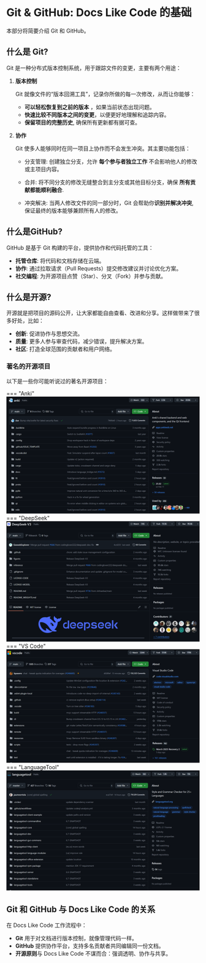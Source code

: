 # Git & GitHub: Docs Like Code 的基础

本部分将简要介绍 Git 和 GitHub。

## 什么是 Git?

Git 是一种分布式版本控制系统，用于跟踪文件的变更，主要有两个用途：

1. **版本控制**

   Git 就像文件的“版本回溯工具”，记录你所做的每一次修改，从而让你能够：

    - **可以轻松恢复到之前的版本** ，如果当前状态出现问题。
    - **快速比较不同版本之间的变更**，以便更好地理解和追踪内容。
    - **保留项目的完整历史**, 确保所有更新都有据可查。

2. **协作**

   Git 使多人能够同时在同一项目上协作而不会发生冲突。其主要功能包括：

    - 分支管理: 创建独立分支，允许 **每个参与者独立工作** 不会影响他人的修改或主项目内容。
    - 合并: 将不同分支的修改无缝整合到主分支或其他目标分支，确保 **所有贡献都能顺利融合**.

    - 冲突解决: 当两人修改文件的同一部分时，Git 会帮助你**识别并解决冲突**, 保证最终的版本能够兼顾所有人的修改。

## 什么是GitHub?

GitHub 是基于 Git 构建的平台，提供协作和代码托管的工具：

- **托管仓库**: 将代码和文档存储在云端。
- **协作**: 通过拉取请求（Pull Requests）提交修改建议并讨论优化方案。
- **社交编程**: 为开源项目点赞（Star）、分叉（Fork）并参与贡献。

## 什么是开源?
开源就是把项目的源码公开，让大家都能自由查看、改进和分享。这样做带来了很多好处，比如：

- **创新**: 促进协作与思想交流。
- **质量**: 更多人参与审查代码，减少错误，提升解决方案。
- **社区**: 打造全球范围的贡献者和用户网络。

### 著名的开源项目

以下是一些你可能听说过的著名开源项目：

=== "Anki"
    ![anki](../../assets/anki-project.png)
=== "DeepSeek"
    ![deepseek](../../assets/deepseek-project.png)
=== "VS Code"
    ![vscode](../../assets/vscode.png)
=== "LanguageTool"
    ![language-tool-project](../../assets/language-tool-project.png)

## Git 和 GitHub 与 Docs Like Code 的关系

在 Docs Like Code 工作流程中：

- **Git** 用于对文档进行版本控制，就像管理代码一样。
- **GitHub** 提供协作平台，支持多名贡献者共同编辑同一份文档。
- **开源原则**与 Docs Like Code 不谋而合：强调透明、协作与共享。
